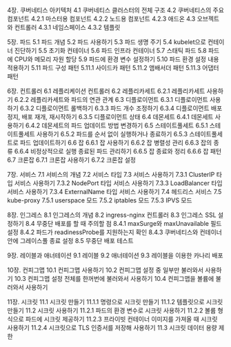 

4장. 쿠버네티스 아키텍처
4.1 쿠버네티스 클러스터의 전체 구조
4.2 쿠버네티스의 주요 컴포넌트
4.2.1 마스터용 컴포넌트
4.2.2 노드용 컴포넌트
4.2.3 애드온
4.3 오브젝트와 컨트롤러
4.3.1 네임스페이스
4.3.2 템플릿

5장. 파드
5.1 파드 개념
5.2 파드 사용하기
5.3 파드 생명 주기
5.4 kubelet으로 컨테이너 진단하기
5.5 초기화 컨테이너
5.6 파드 인프라 컨테이너
5.7 스태틱 파드
5.8 파드에 CPU와 메모리 자원 할당
5.9 파드에 환경 변수 설정하기
5.10 파드 환경 설정 내용 적용하기
5.11 파드 구성 패턴
5.11.1 사이드카 패턴
5.11.2 앰배서더 패턴
5.11.3 어댑터 패턴

6장. 컨트롤러
6.1 레플리케이션 컨트롤러
6.2 레플리카세트
6.2.1 레플리카세트 사용하기
6.2.2 레플리카세트와 파드의 연관 관계
6.3 디플로이먼트
6.3.1 디플로이먼트 사용하기
6.3.2 디플로이먼트 롤백하기
6.3.3 파드 개수 조정하기
6.3.4 디플로이먼트 배포 정지, 배포 재개, 재시작하기
6.3.5 디플로이먼트 상태
6.4 데몬세트
6.4.1 데몬세트 사용하기
6.4.2 데몬세트의 파드 업데이트 방법 변경하기
6.5 스테이트풀세트
6.5.1 스테이트풀세트 사용하기
6.5.2 파드를 순서 없이 실행하거나 종료하기
6.5.3 스테이트풀세트로 파드 업데이트하기
6.6 잡
6.6.1 잡 사용하기
6.6.2 잡 병렬성 관리
6.6.3 잡의 종류
6.6.4 비정상적으로 실행 종료된 파드 관리하기
6.6.5 잡 종료와 정리
6.6.6 잡 패턴
6.7 크론잡
6.7.1 크론잡 사용하기
6.7.2 크론잡 설정

7장. 서비스
7.1 서비스의 개념
7.2 서비스 타입
7.3 서비스 사용하기
7.3.1 ClusterIP 타입 서비스 사용하기
7.3.2 NodePort 타입 서비스 사용하기
7.3.3 LoadBalancer 타입 서비스 사용하기
7.3.4 ExternalName 타입 서비스 사용하기
7.4 헤드리스 서비스
7.5 kube-proxy
7.5.1 userspace 모드
7.5.2 iptables 모드
7.5.3 IPVS 모드

8장. 인그레스
8.1 인그레스의 개념
8.2 ingress-nginx 컨트롤러
8.3 인그레스 SSL 설정하기
8.4 무중단 배포를 할 때 주의할 점
8.4.1 maxSurge와 maxUnavailable 필드 설정
8.4.2 파드가 readinessProbe를 지원하는지 확인
8.4.3 쿠버네티스와 컨테이너 안에 그레이스풀 종료 설정
8.5 무중단 배포 테스트

9장. 레이블과 애너테이션
9.1 레이블
9.2 애너테이션
9.3 레이블을 이용한 카나리 배포

10장. 컨피그맵
10.1 컨피그맵 사용하기
10.2 컨피그맵 설정 중 일부만 불러와서 사용하기
10.3 컨피그맵 설정 전체를 한꺼번에 불러와서 사용하기
10.4 컨피그맵을 볼륨에 불러와서 사용하기

11장. 시크릿
11.1 시크릿 만들기
11.1.1 명령으로 시크릿 만들기
11.1.2 템플릿으로 시크릿 만들기
11.2 시크릿 사용하기
11.2.1 파드의 환경 변수로 시크릿 사용하기
11.2.2 볼륨 형식으로 파드에 시크릿 제공하기
11.2.3 프라이빗 컨테이너 이미지를 가져올 때 시크릿 사용하기
11.2.4 시크릿으로 TLS 인증서를 저장해 사용하기
11.3 시크릿 데이터 용량 제한